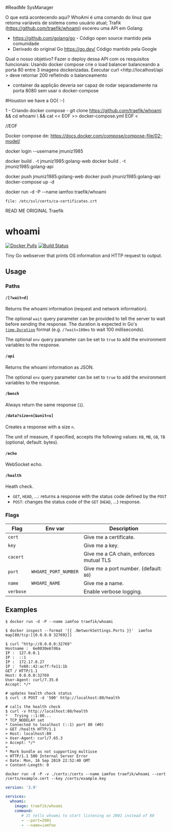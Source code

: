 #ReadMe SysManager 

O que está acontecendo aqui?
WhoAmi é uma comando do linuz que retorna variáveis de sistema como usuário atual;
Trafik (https://github.com/traefik/whoami) escereu uma API em Golang:
 - https://github.com/golang/go - Código open source mantido pela comunidade
 - Derivado do original Go https://go.dev/ Código mantido pela Google

Qual o nosso objetivo?
Fazer o deploy dessa API com os resquisitos fuincionais:
Usando docker compose crie o load balancer balanceando a porta 80 entre 3 imagens dockerizadas.
Executar curl <http://localhost/api > deve retornar 200 refletindo o balanceamento
* container da applição deveria ser capaz de rodar separadamente na porta 8080 sem usar o docker-compose


#Houston we have a GO( :-) 

1 - Criando docker compose - git clone https://github.com/traefik/whoami && cd whoami \\
&& cat << EOF >> docker-compose.yml EOF <
>
//EOF 

Docker compose de: 
https://docs.docker.com/compose/compose-file/02-model/


docker login --username jmuniz1985 

docker build .  -t jmuniz1985:golang-web
docker build .  -t jmuniz1985:golang-api

docker push jmuniz1985:golang-web
docker push jmuniz1985:golang-api
docker-compose up -d

docker run -d -P --name iamfoo traefik/whoami



    file: /etc/ssl/certs/ca-certificates.crt

    
























READ ME ORIGINAL Traefik

# whoami

[![Docker Pulls](https://img.shields.io/docker/pulls/traefik/whoami.svg)](https://hub.docker.com/r/traefik/whoami/)
[![Build Status](https://github.com/traefik/whoami/workflows/Main/badge.svg?branch=master)](https://github.com/traefik/whoami/actions)

Tiny Go webserver that prints OS information and HTTP request to output.

## Usage

### Paths

#### `/[?wait=d]`

Returns the whoami information (request and network information).

The optional `wait` query parameter can be provided to tell the server to wait before sending the response.
The duration is expected in Go's [`time.Duration`](https://golang.org/pkg/time/#ParseDuration) format (e.g. `/?wait=100ms` to wait 100 milliseconds).

The optional `env` query parameter can be set to `true` to add the environment variables to the response.

#### `/api`

Returns the whoami information as JSON.

The optional `env` query parameter can be set to `true` to add the environment variables to the response.

#### `/bench`

Always return the same response (`1`).

#### `/data?size=n[&unit=u]`

Creates a response with a size `n`.

The unit of measure, if specified, accepts the following values: `KB`, `MB`, `GB`, `TB` (optional, default: bytes).

#### `/echo`

WebSocket echo.

#### `/health`

Heath check.

- `GET`, `HEAD`, ...: returns a response with the status code defined by the `POST`
- `POST`: changes the status code of the `GET` (`HEAD`, ...) response.

### Flags

| Flag      | Env var              | Description                             |
|-----------|----------------------|-----------------------------------------|
| `cert`    |                      | Give me a certificate.                  |
| `key`     |                      | Give me a key.                          |
| `cacert`  |                      | Give me a CA chain, enforces mutual TLS |
| `port`    | `WHOAMI_PORT_NUMBER` | Give me a port number. (default: `80`)  |
| `name`    | `WHOAMI_NAME`        | Give me a name.                         |
| `verbose` |                      | Enable verbose logging.                 |

## Examples

```console
$ docker run -d -P --name iamfoo traefik/whoami

$ docker inspect --format '{{ .NetworkSettings.Ports }}'  iamfoo
map[80/tcp:[{0.0.0.0 32769}]]

$ curl "http://0.0.0.0:32769"
Hostname :  6e0030e67d6a
IP :  127.0.0.1
IP :  ::1
IP :  172.17.0.27
IP :  fe80::42:acff:fe11:1b
GET / HTTP/1.1
Host: 0.0.0.0:32769
User-Agent: curl/7.35.0
Accept: */*
```

```console
# updates health check status
$ curl -X POST -d '500' http://localhost:80/health

# calls the health check
$ curl -v http://localhost:80/health
*   Trying ::1:80...
* TCP_NODELAY set
* Connected to localhost (::1) port 80 (#0)
> GET /health HTTP/1.1
> Host: localhost:80
> User-Agent: curl/7.65.3
> Accept: */*
> 
* Mark bundle as not supporting multiuse
< HTTP/1.1 500 Internal Server Error
< Date: Mon, 16 Sep 2019 22:52:40 GMT
< Content-Length: 0
```

```console
docker run -d -P -v ./certs:/certs --name iamfoo traefik/whoami --cert /certs/example.cert --key /certs/example.key
```

```yml
version: '3.9'

services:
  whoami:
    image: traefik/whoami
    command:
       # It tells whoami to start listening on 2001 instead of 80
       - --port=2001
       - --name=iamfoo
```
